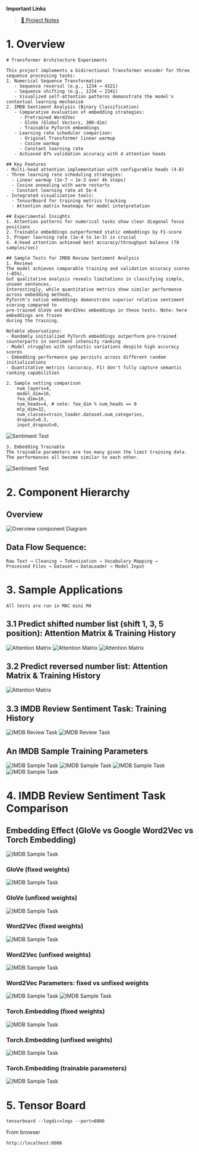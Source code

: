 **Important Links**  
> [📌 Project Notes](./Notes.md)


# 1. Overview
```
# Transformer Architecture Experiments

This project implements a bidirectional Transformer encoder for three sequence processing tasks:
1. Numerical Sequence Transformation
   - Sequence reversal (e.g., 1234 → 4321)
   - Sequence shifting (e.g., 1234 → 2341)
   - Visualized self-attention patterns demonstrate the model's contextual learning mechanism
2. IMDB Sentiment Analysis (Binary Classification)
   - Comparative evaluation of embedding strategies:
     - Pretrained Word2Vec
     - GloVe (Global Vectors, 300-dim)
     - Trainable PyTorch embeddings
   - Learning rate scheduler comparison:
     - Original Transformer linear warmup
     - Cosine warmup
     - Constant learning rate
   - Achieved 87% validation accuracy with 4 attention heads

## Key Features
- Multi-head attention implementation with configurable heads (4-8)
- Three learning rate scheduling strategies:
  - Linear warmup (1e-7 → 1e-3 over 4k steps)
  - Cosine annealing with warm restarts
  - Constant learning rate at 5e-4
- Integrated visualization tools:
  - TensorBoard for training metrics tracking
  - Attention matrix heatmaps for model interpretation

## Experimental Insights
1. Attention patterns for numerical tasks show clear diagonal focus positions
2. Trainable embeddings outperformed static embeddings by F1-score
3. Proper learning rate (1e-4 to 1e-3) is crucial
4. 4-head attention achieved best accuracy/throughput balance (78 samples/sec)

## Sample Tests for IMDB Review Sentiment Analysis
1. Reviews
The model achieves comparable training and validation accuracy scores (~85%), 
but qualitative analysis reveals limitations in classifying simple, unseen sentences. 
Interestingly, while quantitative metrics show similar performance across embedding methods, 
PyTorch's native embeddings demonstrate superior relative sentiment scoring compared to 
pre-trained GloVe and Word2Vec embeddings in these tests. Note: here embeddings are frozen
during the training.

Notable observations:
- Randomly initialized PyTorch embeddings outperform pre-trained counterparts in sentiment intensity ranking
- Model struggles with syntactic variations despite high accuracy scores
- Embedding performance gap persists across different random initializations
- Quantitative metrics (accuracy, F1) don't fully capture semantic ranking capabilities

2. Sample setting comparison
    num_layers=4,
    model_dim=16,
    fea_dim=16,
    num_heads=4, # note: fea_dim % num_heads == 0
    mlp_dim=32,
    num_classes=train_loader.dataset.num_categories,
    dropout=0.3,
    input_dropout=0,
```
![Sentiment Test](resources/sample_sentiment_tests.png)

```
3. Embedding Trainable
The trainable parameters are too many given the limit training data. The performances all become similar to each other.
```

![Sentiment Test](resources/sample_sentiment_tests_trainable_embedding.png)

# 2. Component Hierarchy
## Overview
![Overview component Diagram](resources/overview_components.png)

## Data Flow Sequence:
```
Raw Text → Cleaning → Tokenization → Vocabulary Mapping → 
Processed Files → Dataset → DataLoader → Model Input
```

# 3. Sample Applications
```
All tests are run in MAC mini M4
```
## 3.1 Predict shifted number list (shift 1, 3, 5 position): Attention Matrix & Training History
![Attention Matrix](resources/attn_mat_shifted_1.png)
![Attention Matrix](resources/attn_mat_shifted_3.png)
![Attention Matrix](resources/attn_mat_shifted_5.png)

## 3.2 Predict reversed number list: Attention Matrix & Training History
![Attention Matrix](resources/reverse_list.png)


## 3.3 IMDB Review Sentiment Task: Training History
![IMDB Review Task](resources/IMDB_review_sentiment_training.png)
![IMDB Review Task](resources/IMDB_review_sentiment_learning_rate.png)

## An IMDB Sample Training Parameters
![IMDB Sample Task](resources/training_sample_parameters.png)
![IMDB Sample Task](resources/training_sample_batch.png)
![IMDB Sample Task](resources/training_sample_acc_loss.png)
![IMDB Sample Task](resources/training_sample_lr.png)

# 4. IMDB Review Sentiment Task Comparison
## Embedding Effect (GloVe vs Google Word2Vec vs Torch Embedding)
![IMDB Sample Task](resources/training_sample_parameters_4_layers.png)

### GloVe (fixed weights)
![IMDB Sample Task](resources/training_sample_acc_loss_4_layers.png)
### GloVe (unfixed weights)
![IMDB Sample Task](resources/training_sample_acc_loss_4_layers_glove_embed_train.png)

### Word2Vec (fixed weights)
![IMDB Sample Task](resources/training_sample_acc_loss_4_layers_word2vec.png)
### Word2Vec (unfixed weights)
![IMDB Sample Task](resources/training_sample_acc_loss_4_layers_word2vec_embed_train.png)
### Word2Vec Parameters: fixed vs unfixed weights
![IMDB Sample Task](resources/trainable_embedding_world2vec_parameters_false.png)
![IMDB Sample Task](resources/trainable_embedding_world2vec_parameters_true.png)

### Torch.Embedding (fixed weights)
![IMDB Sample Task](resources/training_sample_acc_loss_4_layers_torch_embedding.png)
### Torch.Embedding (unfixed weights)
![IMDB Sample Task](resources/training_sample_acc_loss_4_layers_torch_embedding_train.png)
### Torch.Embedding (trainable parameters)
![IMDB Sample Task](resources/embeding_trainable_parameters.png)

# 5. Tensor Board
```
tensorboard --logdir=logs --port=6006
```
From browser
```
http://localhost:6006
```
